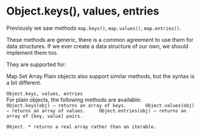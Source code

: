 # Object.keys(), values, entries
Previously we saw methods ``map.keys()``, ``map.values()``, ``map.entries()``.

These methods are generic, there is a common agreement to use them for data structures. If we ever create a data structure of our own, we should implement them too.

They are supported for:

Map
Set
Array
Plain objects also support similar methods, but the syntax is a bit different.

```Object.keys, values, entries ```   
For plain objects, the following methods are available:  
``
Object.keys(obj) – returns an array of keys.      
Object.values(obj) – returns an array of values.    
Object.entries(obj) – returns an array of [key, value] pairs.    
``

``Object. * returns a real array rather than an iterable.``